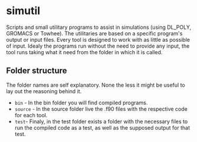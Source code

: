 simutil
=======

Scripts and small utilitary programs to assist in simulations (using DL_POLY, GROMACS or Towhee). The utilitaries are based on a specific program's output or input files.
Every tool is designed to work with as little as possible of input. Idealy the programs run without the need to provide any input, the tool runs taking what it need from the folder in which it is called.

## Folder structure
The folder names are self explanatory. None the less it might be useful to lay out the reasoning behind it.
* ```bin``` - In the bin folder you will find compiled programs.
* ```source``` - In the source folder live the .f90 files with the respective code for each tool. 
* ```test```- Finaly, in the test folder exists a folder with the necessary files to run the compiled code as a test, as well as the supposed output for that test.